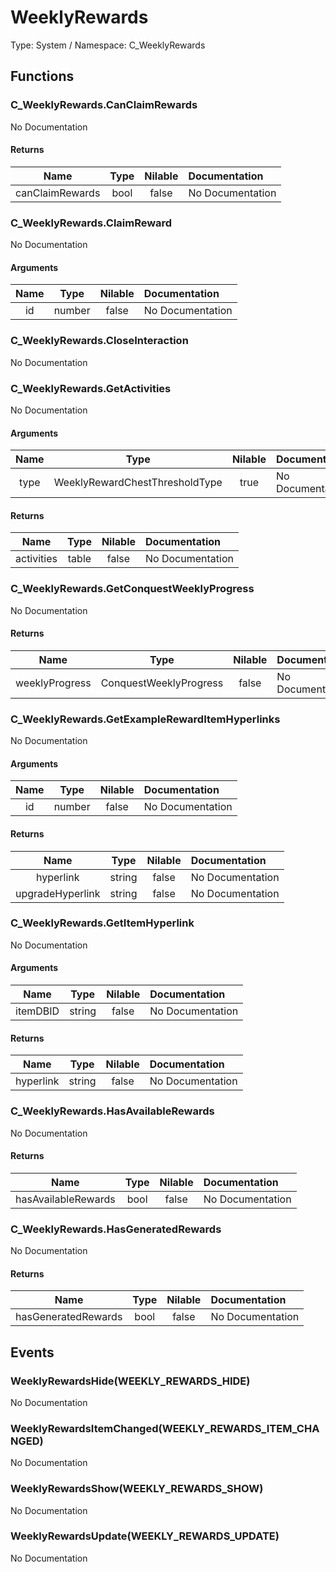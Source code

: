 # WeeklyRewards

Type: System / Namespace: C_WeeklyRewards

## Functions

### C_WeeklyRewards.CanClaimRewards

No Documentation
#### Returns
|Name|Type|Nilable|Documentation|
|:---:|:---:|:---:|:---|
|canClaimRewards|bool|false|No Documentation|
### C_WeeklyRewards.ClaimReward

No Documentation
#### Arguments
|Name|Type|Nilable|Documentation|
|:---:|:---:|:---:|:---|
|id|number|false|No Documentation|
### C_WeeklyRewards.CloseInteraction

No Documentation
### C_WeeklyRewards.GetActivities

No Documentation
#### Arguments
|Name|Type|Nilable|Documentation|
|:---:|:---:|:---:|:---|
|type|WeeklyRewardChestThresholdType|true|No Documentation|
#### Returns
|Name|Type|Nilable|Documentation|
|:---:|:---:|:---:|:---|
|activities|table|false|No Documentation|
### C_WeeklyRewards.GetConquestWeeklyProgress

No Documentation
#### Returns
|Name|Type|Nilable|Documentation|
|:---:|:---:|:---:|:---|
|weeklyProgress|ConquestWeeklyProgress|false|No Documentation|
### C_WeeklyRewards.GetExampleRewardItemHyperlinks

No Documentation
#### Arguments
|Name|Type|Nilable|Documentation|
|:---:|:---:|:---:|:---|
|id|number|false|No Documentation|
#### Returns
|Name|Type|Nilable|Documentation|
|:---:|:---:|:---:|:---|
|hyperlink|string|false|No Documentation|
|upgradeHyperlink|string|false|No Documentation|
### C_WeeklyRewards.GetItemHyperlink

No Documentation
#### Arguments
|Name|Type|Nilable|Documentation|
|:---:|:---:|:---:|:---|
|itemDBID|string|false|No Documentation|
#### Returns
|Name|Type|Nilable|Documentation|
|:---:|:---:|:---:|:---|
|hyperlink|string|false|No Documentation|
### C_WeeklyRewards.HasAvailableRewards

No Documentation
#### Returns
|Name|Type|Nilable|Documentation|
|:---:|:---:|:---:|:---|
|hasAvailableRewards|bool|false|No Documentation|
### C_WeeklyRewards.HasGeneratedRewards

No Documentation
#### Returns
|Name|Type|Nilable|Documentation|
|:---:|:---:|:---:|:---|
|hasGeneratedRewards|bool|false|No Documentation|
## Events

### WeeklyRewardsHide(WEEKLY_REWARDS_HIDE)

No Documentation
### WeeklyRewardsItemChanged(WEEKLY_REWARDS_ITEM_CHANGED)

No Documentation
### WeeklyRewardsShow(WEEKLY_REWARDS_SHOW)

No Documentation
### WeeklyRewardsUpdate(WEEKLY_REWARDS_UPDATE)

No Documentation